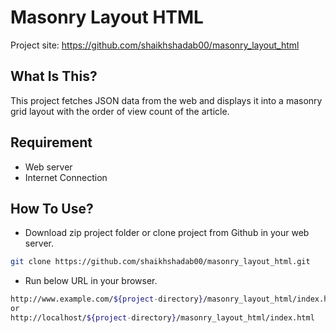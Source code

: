 # Masonry Layout HTML

Project site: https://github.com/shaikhshadab00/masonry_layout_html

## What Is This?

This project fetches JSON data from the web and displays it into a masonry grid layout with the order of view count of the article.

## Requirement
- Web server
- Internet Connection  

## How To Use?
- Download zip project folder or clone project from Github in your web server.
```bash
git clone https://github.com/shaikhshadab00/masonry_layout_html.git

```
- Run below URL in your browser.

```bash
http://www.example.com/${project-directory}/masonry_layout_html/index.html
or
http://localhost/${project-directory}/masonry_layout_html/index.html
```